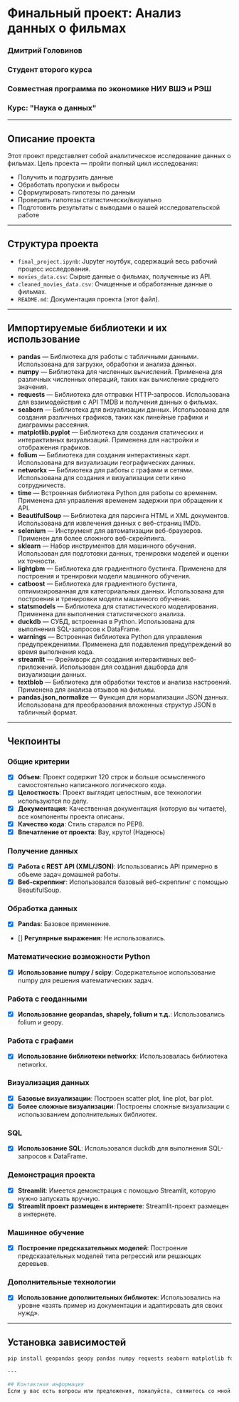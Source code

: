 # Финальный проект: Анализ данных о фильмах

### Дмитрий Головинов
### Студент второго курса
### Совместная программа по экономике НИУ ВШЭ и РЭШ
### Курс: "Наука о данных"

---

## Описание проекта

Этот проект представляет собой аналитическое исследование данных о фильмах. Цель проекта — пройти полный цикл исследования:
- Получить и подгрузить данные
- Обработать пропуски и выбросы
- Сформулировать гипотезы по данным
- Проверить гипотезы статистически/визуально
- Подготовить результаты с выводами о вашей исследовательской работе

---

## Структура проекта

- `final_project.ipynb`: Jupyter ноутбук, содержащий весь рабочий процесс исследования.
- `movies_data.csv`: Сырые данные о фильмах, полученные из API.
- `cleaned_movies_data.csv`: Очищенные и обработанные данные о фильмах.
- `README.md`: Документация проекта (этот файл).

---

## Импортируемые библиотеки и их использование

- **pandas** — Библиотека для работы с табличными данными. Использована для загрузки, обработки и анализа данных.
- **numpy** — Библиотека для численных вычислений. Применена для различных численных операций, таких как вычисление среднего значения.
- **requests** — Библиотека для отправки HTTP-запросов. Использована для взаимодействия с API TMDB и получения данных о фильмах.
- **seaborn** — Библиотека для визуализации данных. Использована для создания различных графиков, таких как линейные графики и диаграммы рассеяния.
- **matplotlib.pyplot** — Библиотека для создания статических и интерактивных визуализаций. Применена для настройки и отображения графиков.
- **folium** — Библиотека для создания интерактивных карт. Использована для визуализации географических данных.
- **networkx** — Библиотека для работы с графами и сетями. Использована для создания и визуализации сети кино сотрудничеств.
- **time** — Встроенная библиотека Python для работы со временем. Применена для управления временем задержки при обращении к API.
- **BeautifulSoup** — Библиотека для парсинга HTML и XML документов. Использована для извлечения данных с веб-страниц IMDb.
- **selenium** — Инструмент для автоматизации веб-браузеров. Применен для более сложного веб-скрейпинга.
- **sklearn** — Набор инструментов для машинного обучения. Использован для подготовки данных, тренировки моделей и оценки их точности.
- **lightgbm** — Библиотека для градиентного бустинга. Применена для построения и тренировки модели машинного обучения.
- **catboost** — Библиотека для градиентного бустинга, оптимизированная для категориальных данных. Использована для построения и тренировки модели машинного обучения.
- **statsmodels** — Библиотека для статистического моделирования. Применена для выполнения статистического анализа.
- **duckdb** — СУБД, встроенная в Python. Использована для выполнения SQL-запросов к DataFrame.
- **warnings** — Встроенная библиотека Python для управления предупреждениями. Применена для подавления предупреждений во время выполнения кода.
- **streamlit** — Фреймворк для создания интерактивных веб-приложений. Использован для создания дашборда для визуализации данных.
- **textblob** — Библиотека для обработки текстов и анализа настроений. Применена для анализа отзывов на фильмы.
- **pandas.json_normalize** — Функция для нормализации JSON данных. Использована для преобразования вложенных структур JSON в табличный формат.

---

## Чекпоинты

### Общие критерии

- [x] **Объем**: Проект содержит 120 строк и больше осмысленного самостоятельно написанного логического кода.
- [x] **Целостность**: Проект выглядит целостным, все технологии используются по делу.
- [x] **Документация**: Качественная документация (которую вы читаете), все компоненты проекта описаны.
- [x] **Качество кода**: Стиль старался по PEP8.
- [x] **Впечатление от проекта**: Вау, круто! (Надеюсь)

### Получение данных

- [x] **Работа с REST API (XML/JSON)**: Использовались API примерно в объеме задач домашней работы.
- [x] **Веб-скреппинг**: Использовался базовый веб-скреппинг с помощью BeautifulSoup.

### Обработка данных

- [x] **Pandas**: Базовое применение.
- [] **Регулярные выражения**: Не использовались.

### Математические возможности Python

- [x] **Использование numpy / scipy**: Содержательное использование numpy для решения математических задач.

### Работа с геоданными

- [x] **Использование geopandas, shapely, folium и т.д.**: Использовались folium и geopy.

### Работа с графами

- [x] **Использование библиотеки networkx**: Использовалась библиотека networkx.

### Визуализация данных

- [x] **Базовые визуализации**: Построен scatter plot, line plot, bar plot.
- [x] **Более сложные визуализации**: Построены сложные визуализации с использованием дополнительных библиотек.

### SQL

- [x] **Использование SQL**: Использовался duckdb для выполнения SQL-запросов к DataFrame.

### Демонстрация проекта

- [x] **Streamlit**: Имеется демонстрация с помощью Streamlit, которую нужно запускать вручную.
- [x] **Streamlit проект размещен в интернете**: Streamlit-проект размещен в интернете.

### Машинное обучение

- [x] **Построение предсказательных моделей**: Построение предсказательных моделей типа регрессий или решающих деревьев.

### Дополнительные технологии

- [x] **Использование дополнительных библиотек**: Использовались на уровне «взять пример из документации и адаптировать для своих нужд».

---

## Установка зависимостей

```sh
pip install geopandas geopy pandas numpy requests seaborn matplotlib folium networkx time BeautifulSoup4 selenium scikit-learn lightgbm catboost statsmodels duckdb warnings streamlit textblob

--- 

## Контактная информация
Если у вас есть вопросы или предложения, пожалуйста, свяжитесь со мной по электронной почте: [dgolovinov@nes.ru]
